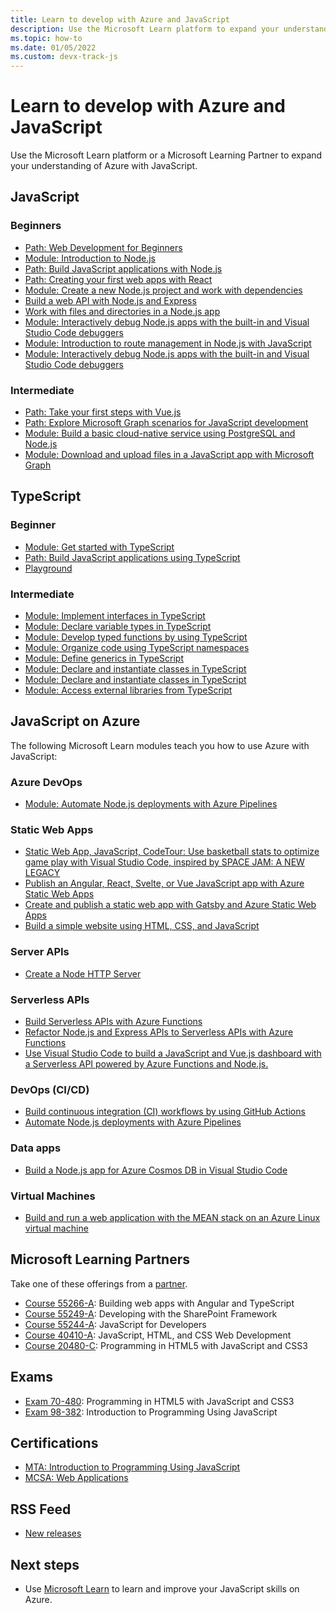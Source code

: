 ```yaml
---
title: Learn to develop with Azure and JavaScript 
description: Use the Microsoft Learn platform to expand your understanding of Azure with JavaScript
ms.topic: how-to
ms.date: 01/05/2022
ms.custom: devx-track-js
---
```


# Learn to develop with Azure and JavaScript 

Use the Microsoft Learn platform or a Microsoft Learning Partner to expand your understanding of Azure with JavaScript.

## JavaScript

### Beginners

* [Path: Web Development for Beginners](/learn/paths/web-development-101/)
* [Module: Introduction to Node.js](/learn/modules/intro-to-nodejs/)
* [Path: Build JavaScript applications with Node.js](/learn/paths/build-javascript-applications-nodejs/)
* [Path: Creating your first web apps with React](/learn/paths/react/)
* [Module: Create a new Node.js project and work with dependencies](/learn/modules/create-nodejs-project-dependencies/)
* [Build a web API with Node.js and Express](/learn/modules/build-web-api-nodejs-express/) 
* [Work with files and directories in a Node.js app](/learn/modules/nodejs-files/)
* [Module: Interactively debug Node.js apps with the built-in and Visual Studio Code debuggers](/learn/modules/debug-nodejs/)
* [Module: Introduction to route management in Node.js with JavaScript](/learn/modules/node-web-routes/)
* [Module: Interactively debug Node.js apps with the built-in and Visual Studio Code debuggers](/learn/modules/debug-nodejs/)

### Intermediate

* [Path: Take your first steps with Vue.js](/learn/paths/vue-first-steps/)
* [Path: Explore Microsoft Graph scenarios for JavaScript development](/learn/paths/m365-msgraph-scenarios/)
* [Module: Build a basic cloud-native service using PostgreSQL and Node.js](/learn/modules/cloud-native-build-basic-service/)
* [Module: Download and upload files in a JavaScript app with Microsoft Graph](/learn/modules/msgraph-manage-files/)

## TypeScript

### Beginner

* [Module: Get started with TypeScript](/learn/modules/typescript-get-started/)
* [Path: Build JavaScript applications using TypeScript](/learn/paths/build-javascript-applications-typescript/)
* [Playground](https://www.typescriptlang.org/play)

### Intermediate

* [Module: Implement interfaces in TypeScript](/learn/modules/typescript-implement-interfaces/)
* [Module: Declare variable types in TypeScript](/learn/modules/typescript-declare-variable-types/)
* [Module: Develop typed functions by using TypeScript](/learn/modules/typescript-develop-typed-functions/)
* [Module: Organize code using TypeScript namespaces](/learn/modules/typescript-namespaces-organize-code/)
* [Module: Define generics in TypeScript](/learn/modules/typescript-generics/)
* [Module: Declare and instantiate classes in TypeScript](/learn/modules/typescript-declare-instantiate-classes/)
* [Module: Declare and instantiate classes in TypeScript](/learn/modules/typescript-declare-instantiate-classes/)
* [Module: Access external libraries from TypeScript](/learn/modules/typescript-work-external-libraries/)


## JavaScript on Azure

The following Microsoft Learn modules teach you how to use Azure with JavaScript:

### Azure DevOps

* [Module: Automate Node.js deployments with Azure Pipelines](/learn/modules/deploy-nodejs/)

### Static Web Apps

* [Static Web App, JavaScript, CodeTour: Use basketball stats to optimize game play with Visual Studio Code, inspired by SPACE JAM: A NEW LEGACY](/learn/paths/optimize-basketball-games-with-machine-learning/)
* [Publish an Angular, React, Svelte, or Vue JavaScript app with Azure Static Web Apps](/learn/modules/publish-app-service-static-web-app-api/)
* [Create and publish a static web app with Gatsby and Azure Static Web Apps](/learn/modules/create-deploy-static-webapp-gatsby-app-service/)
* [Build a simple website using HTML, CSS, and JavaScript](/learn/modules/build-simple-website/)


### Server APIs

* [Create a Node HTTP Server](/learn/modules/build-web-api-nodejs-express/)

### Serverless APIs

* [Build Serverless APIs with Azure Functions](/learn/modules/build-api-azure-functions/)
* [Refactor Node.js and Express APIs to Serverless APIs with Azure Functions](/learn/modules/shift-nodejs-express-apis-serverless/)
* [Use Visual Studio Code to build a JavaScript and Vue.js dashboard with a Serverless API powered by Azure Functions and Node.js.](/learn/modules/build-api-azure-functions)

### DevOps (CI/CD)

* [Build continuous integration (CI) workflows by using GitHub Actions](/learn/modules/github-actions-ci/)
* [Automate Node.js deployments with Azure Pipelines](/learn/modules/deploy-nodejs/)

### Data apps

* [Build a Node.js app for Azure Cosmos DB in Visual Studio Code](/learn/modules/build-node-cosmos-app-vscode/)

### Virtual Machines

* [Build and run a web application with the MEAN stack on an Azure Linux virtual machine](/learn/modules/build-a-web-app-with-mean-on-a-linux-vm/)


## Microsoft Learning Partners

Take one of these offerings from a [partner](/learn/certifications/partners).

* [Course 55266-A](/learn/certifications/courses/55266): Building web apps with Angular and TypeScript
* [Course 55249-A](/learn/certifications/courses/55249): Developing with the SharePoint Framework
* [Course 55244-A](/learn/certifications/courses/55244): JavaScript for Developers
* [Course 40410-A](/learn/certifications/courses/40410): JavaScript, HTML, and CSS Web Development
* [Course 20480-C](/learn/certifications/courses/20480): Programming in HTML5 with JavaScript and CSS3

## Exams

* [Exam 70-480](/learn/certifications/exams/70-480): Programming in HTML5 with JavaScript and CSS3
* [Exam 98-382](/learn/certifications/exams/98-382): Introduction to Programming Using JavaScript

## Certifications

* [MTA: Introduction to Programming Using JavaScript](/learn/certifications/mta-introduction-to-programming-using-javascript)
* [MCSA: Web Applications](/learn/certifications/mcsa-web-applications-certification)

## RSS Feed

* [New releases](https://aka.ms/mslearn-rss)

## Next steps

* Use [Microsoft Learn](/learn/) to learn and improve your JavaScript skills on Azure.